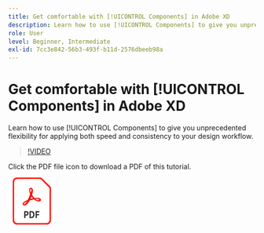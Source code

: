 ```yaml
---
title: Get comfortable with [!UICONTROL Components] in Adobe XD
description: Learn how to use [!UICONTROL Components] to give you unprecedented flexibility for applying both speed and consistency to your design workflow
role: User
level: Beginner, Intermediate
exl-id: 7cc3e842-56b3-493f-b11d-2576dbeeb98a
---
```

# Get comfortable with [!UICONTROL Components] in Adobe XD

Learn how to use [!UICONTROL Components] to give you unprecedented flexibility for applying both speed and consistency to your design workflow.

>[!VIDEO](https://video.tv.adobe.com/v/331003?hidetitle=true)

Click the PDF file icon to download a PDF of this tutorial.

[![PDF File Icon](../assets/acrobat_PDF_96.png)](../quick-reference/LetsXDSeeHowtoDesignPrototypeandHandofftoTeams.pdf)
